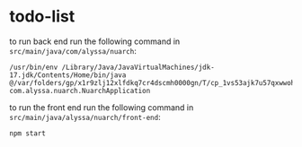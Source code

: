 # todo-list

to run back end run the following command in `src/main/java/com/alyssa/nuarch`:
```
/usr/bin/env /Library/Java/JavaVirtualMachines/jdk-17.jdk/Contents/Home/bin/java @/var/folders/gp/x1r9zlj12xlfdkq7cr4dscmh0000gn/T/cp_1vs53ajk7u57qxwwohfibl304.argfile com.alyssa.nuarch.NuarchApplication 
```

to run the front end run the following command in `src/main/java/alyssa/nuarch/front-end`:
```
npm start
```
